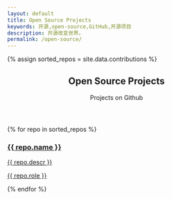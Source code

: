 ```yaml
---
layout: default
title: Open Source Projects
keywords: 开源,open-source,GitHub,开源项目
description: 开源改变世界。
permalink: /open-source/
---
```


{% assign sorted_repos = site.data.contributions %}

<section class="container">
    <header class="text-center">
        <h1>Open Source Projects</h1>
        Projects on Github
    </header>
    <div class="repo-list">
        <!-- Check here for github metadata -->
        <!-- https://help.github.com/articles/repository-metadata-on-github-pages/ -->
        {% for repo in sorted_repos %}
        <a href="{{ repo.url }}" target="_blank" class="one-third-column card text-center">
            <div class="thumbnail">
                <div class="card-image geopattern" data-pattern-id="{{ repo.name }}">
                    <div class="card-image-cell">
                        <h3 class="card-title">
                            {{ repo.name }}
                        </h3>
                    </div>
                </div>
                <div class="caption">
                    <div class="card-description">
                        <p class="card-text">{{ repo.descr }}</p>
                    </div>
                    <div class="card-text">
                        <span class="card-text" title="Role：{{ repo.role }}">
                            <span class="octicon octicon-person"></span>
                            <p class="card-text">{{ repo.role }}</p>
                        </span>
                    </div>
                </div>
            </div>
        </a>
        {% endfor %}
    </div>
</section>
